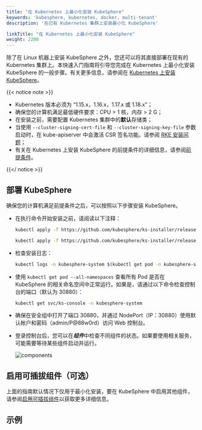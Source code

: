 ```yaml
---
title: "在 Kubernetes 上最小化安装 KubeSphere"
keywords: 'kubesphere, kubernetes, docker, multi-tenant'
description: '在已有 Kubernetes 集群上安装最小化 KubeSphere'

linkTitle: "在 Kubernetes 上最小化安装 KubeSphere"
weight: 2200
---
```


除了在 Linux 机器上安装 KubeSphere 之外，您还可以将其直接部署在现有的 Kubernetes 集群上。本快速入门指南将引导您完成在 Kubernetes 上最小化安装 KubeSphere 的一般步骤。有关更多信息，请参阅在 [Kubernetes 上安装 KubeSphere](../../installing-on-kubernetes/)。

{{< notice note >}}

- Kubernetes 版本必须为 “1.15.x，1.16.x，1.17.x 或 1.18.x”；
- 确保您的计算机满足最低硬件要求：CPU > 1 核，内存 > 2 G；
- 在安装之前，需要配置 Kubernetes 集群中的**默认**存储类；
- 当使用 `--cluster-signing-cert-file` 和 `--cluster-signing-key-file` 参数启动时，在 kube-apiserver 中会激活 CSR 签名功能。请参阅 [RKE 安装问题](https://github.com/kubesphere/kubesphere/issues/1925#issuecomment-591698309)；
- 有关在 Kubernetes 上安装 KubeSphere 的前提条件的详细信息，请参阅[前提条件](../../installing-on-kubernetes/introduction/prerequisites/)。

{{</ notice >}}

## 部署 KubeSphere

确保您的计算机满足前提条件之后，可以按照以下步骤安装 KubeSphere。

- 在执行命令开始安装之前，请阅读以下注释：

    ```bash
    kubectl apply -f https://github.com/kubesphere/ks-installer/releases/download/v3.0.0/kubesphere-installer.yaml

    kubectl apply -f https://github.com/kubesphere/ks-installer/releases/download/v3.0.0/cluster-configuration.yaml
    ```

- 检查安装日志：

    ```bash
    kubectl logs -n kubesphere-system $(kubectl get pod -n kubesphere-system -l app=ks-install -o jsonpath='{.items[0].metadata.name}') -f
    ```

- 使用 `kubectl get pod --all-namespaces` 查看所有 Pod 是否在 KubeSphere 的相关命名空间中正常运行。如果是，请通过以下命令检查控制台的端口（默认为 30880）：

    ```bash
    kubectl get svc/ks-console -n kubesphere-system
    ```

- 确保在安全组中打开了端口 30880，并通过 NodePort（IP：30880）使用默认帐户和密码（admin/P@88w0rd）访问 Web 控制台。

- 登录控制台后，您可以在***组件***中检查不同组件的状态。如果要使用相关服务，可能需要等待某些组件启动并运行。

    ![components](/images/docs/quickstart/kubesphere-components-zh.png)

## 启用可插拔组件（可选）

上面的指南默认情况下仅用于最小化安装，要在 KubeSphere 中启用其他组件，请参阅[启用可插拔组件](../../pluggable-components/)以获取更多详细信息。

## 示例

<script src="https://asciinema.org/a/362121.js" id="asciicast-362121" async></script>
